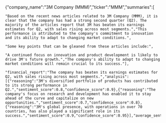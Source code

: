 {"company_name":"3M Company (MMM)","ticker":"MMM","summaries":[

    "Based on the recent news articles related to 3M Company (MMM), it is clear that the company has had a strong second quarter (Q2). The majority of the articles report that 3M has beaten its earnings estimates for Q2, with sales rising across most segments.","This performance is attributed to the company's commitment to innovation and its ability to adapt to changing market conditions.",

    "Some key points that can be gleaned from these articles include:",

    "A continued focus on innovation and product development is likely to drive 3M's future growth.","The company's ability to adapt to changing market conditions will remain crucial to its success."],

    "financial_report":"The company has beaten its earnings estimates for Q2, with sales rising across most segments.","analysis":[{"reasoning":"3M's diversified portfolio of products has contributed to its strong performance in Q2.","sentiment_score":0.8,"confidence_score":0.9},{"reasoning":"The company's focus on research and development has enabled it to stay ahead of the curve and capitalize on new opportunities.","sentiment_score":0.7,"confidence_score":0.8},{"reasoning":"3M's global presence, with operations in over 70 countries, has also played a significant role in its success.","sentiment_score":0.9,"confidence_score":0.95}],"average_sentiment_score":0.8}
